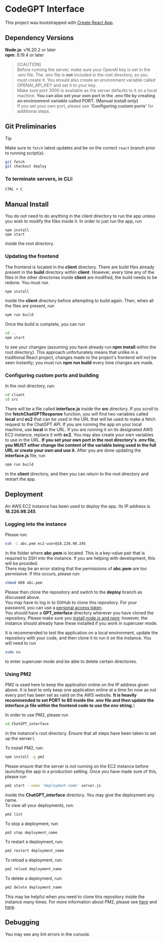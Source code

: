 # CodeGPT Interface

This project was bootstrapped with [Create React App](https://github.com/facebook/create-react-app).

Dependency Versions
----
**Node.js**: v16.20.2 or later\
**npm**: 8.19.4 or later
> [!CAUTION]\
> Before running the server, make sure your OpenAI key is set in the .env file. The .env file is **not** included in the root directory, so you must create it. You should also create an environment variable called OPENAI_API_KEY and set it to your key.\
> Make sure port 3000 is available as the server defaults to it on a local machine. **You can also set your own port in the .env file by creating an environment variable called PORT. (Manual install only)**\
> If you set your own port, please see **'Configuring custom ports'** for additional steps.

Git Preliminaries
------
> [!TIP]
> Make sure to `fetch` latest updates and be on the correct `react` branch prior to running script(s).
> ```bash
> git fetch
> git checkout deploy
> ```

### To terminate servers, in CLI:
```bash
CTRL + C
```
Manual Install
-----
You do not need to do anything in the client directory to run the app unless you wish to modify the files inside it. In order to just run the app, run 
```
npm install
npm start
```
inside the root directory.

### Updating the frontend
The frontend is located in the **client** directory. There are build files already present in the **build** directory within **client**. However, every time any of the files in the other directories inside **client** are modified, the build needs to be redone.
You must run 
```bash
npm install
```
inside the **client** directory before attempting to build again. Then, when all the files are present, run
```bash
npm run build
```
Once the build is complete, you can run
```bash
cd ..
npm start
```
to see your changes (assuming you have already run **npm install** within the root directory). This approach unfortunately means that unlike in a traditional React project, changes made to the project's frontend will not be seen instantly; you must run **npm run build** every time changes are made.

### Configuring custom ports and building
In the root directory, run:
```bash
cd client
cd src
```
There will be a file called **interface.js** inside the **src** directory. If you scroll to the **fetchChatGPTResponse** function, you will find two variables called **local** and **ec2** that can be used in the URL that will be used to make a fetch request to the ChatGPT API. 
If you are running the app on your local machine, use **local** in the URL. If you are running it on its designated AWS EC2 instance, replace it with **ec2**. You may also create your own variables to use in the URL. **If you set your own port in the root directory's .env file, you MUST either change the content of the variable being used in the full URL or create your own and use it.** 
After you are done updating the **interface.js** file, run
```bash
npm run build
```
in the **client** directory, and then you can return to the root directory and restart the app.

Deployment
------
An AWS EC2 instance has been used to deploy the app. Its IP address is **18.226.98.245**.

### Logging into the instance
Please run:
```bash
ssh -i abc.pem ec2-user@18.226.98.245
```
in the folder where **abc.pem** is located. This is a key-value pair that is required to SSH into the instance. If you are helping with development, this will be provided.\
There may be an error stating that the permissions of **abc.pem** are too permissive. If this occurs, please run:
```bash
chmod 600 abc.pem
```
Please then clone the repository and switch to the **deploy** branch as discussed above.\
You may have to log in to GitHub to clone this repository. For your password, you can use a [personal access token](https://docs.github.com/en/authentication/keeping-your-account-and-data-secure/managing-your-personal-access-tokens).\
You should have a **GPT_interface** directory wherever you have cloned the repository. Please make sure you [install node.js and npm](https://docs.npmjs.com/downloading-and-installing-node-js-and-npm); however, the instance should already have these installed if you work in superuser mode.

It is recommended to test the application on a local environment, update the repository with your code, and then clone it to run it on the instance. You will need to run
```bash
sudo su
```
to enter superuser mode and be able to delete certain directories.

### Using PM2
PM2 is used here to keep the application online on the IP address given above. It is best to only keep one application online at a time for now as not every port has been set as valid on the AWS website. **It is heavily recommended to set PORT to 80 inside the .env file and then update the interface.js file within the frontend code to use the *env* string.**\

In order to use PM2, please run
```bash
cd ChatGPT_interface
```
in the instance's root directory. Ensure that all steps have been taken to set up the server.\

To install PM2, run:
```bash
npm install -g pm2
```
Please ensure that the server is not running on the EC2 instance before launching the app in a production setting. Once you have made sure of this, please run
```bash
pm2 start --name 'deployment-name' server.js
```
inside the **ChatGPT_interface** directory. You may give the deployment any name.\
To view all your deployments, run:
```bash
pm2 list
```
To stop a deployment, run:
```bash
pm2 stop deployment_name
```
To restart a deployment, run:
```bash
pm2 restart deployment_name
```
To reload a deployment, run:
```bash
pm2 reload deployment_name
```
To delete a deployment, run:
```bash
pm2 delete deployment_name
```
This may be helpful when you need to clone this repository inside the instance many times. For more information about PM2, please see [here](https://pm2.keymetrics.io/docs/usage/quick-start/) and [here](https://betterstack.com/community/guides/scaling-nodejs/pm2-guide/).

Debugging
-----
You may see any lint errors in the console.
